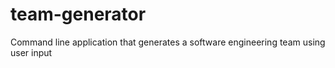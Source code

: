 # team-generator
Command line application that generates a software engineering team using user input
